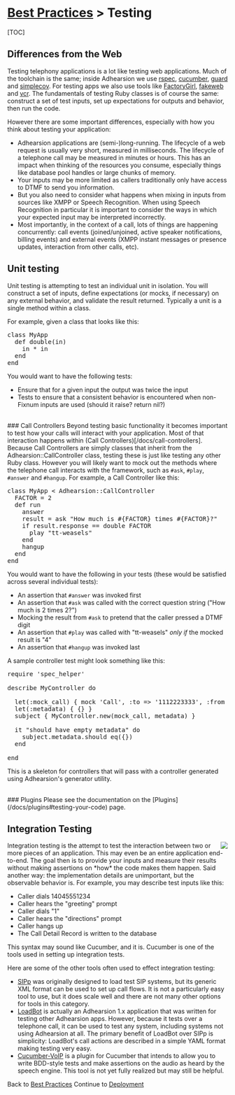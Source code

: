 # [Best Practices](/docs/best-practices) > Testing

[TOC]

## Differences from the Web

Testing telephony applications is a lot like testing web applications.  Much of the toolchain is the same; inside Adhearsion we use [rspec](https://www.relishapp.com/rspec), [cucumber](http://cukes.info), [guard](https://github.com/guard/guard) and [simplecov](https://github.com/colszowka/simplecov).  For testing apps we also use tools like [FactoryGirl](https://github.com/thoughtbot/factory_girl/), [fakeweb](https://github.com/chrisk/fakeweb/) and [vcr](https://github.com/myronmarston/vcr/).  The fundamentals of testing Ruby classes is of course the same: construct a set of test inputs, set up expectations for outputs and behavior, then run the code.

However there are some important differences, especially with how you think about testing your application:

* Adhearsion applications are (semi-)long-running. The lifecycle of a web request is usually very short, measured in milliseconds.  The lifecycle of a telephone call may be measured in minutes or hours. This has an impact when thinking of the resources you consume, especially things like database pool handles or large chunks of memory.
* Your inputs may be more limited as callers traditionally only have access to DTMF to send you information.
* But you also need to consider what happens when mixing in inputs from sources like XMPP or Speech Recognition.  When using Speech Recognition in particular it is important to consider the ways in which your expected input may be interpreted incorrectly.
* Most importantly, in the context of a call, lots of things are happening concurrently: call events (joined/unjoined, active speaker notifications, billing events) and external events (XMPP instant messages or presence updates, interaction from other calls, etc).


## Unit testing
Unit testing is attempting to test an individual unit in isolation.  You will construct a set of inputs, define expectations (or mocks, if necessary) on any external behavior, and validate the result returned.  Typically a unit is a single method within a class.

For example, given a class that looks like this:

<pre class="brush: ruby">
class MyApp
  def double(in)
    in * in
  end
end
</pre>

You would want to have the following tests:

* Ensure that for a given input the output was twice the input
* Tests to ensure that a consistent behavior is encountered when non-Fixnum inputs are used (should it raise? return nil?)

<br>
### Call Controllers
Beyond testing basic functionality it becomes important to test how your calls will interact with your application.  Most of that interaction happens within (Call Controllers)[/docs/call-controllers].  Because Call Controllers are simply classes that inherit from the Adhearsion::CallController class, testing these is just like testing any other Ruby class.  However you will likely want to mock out the methods where the telephone call interacts with the framework, such as <code>#ask</code>, <code>#play</code>, <code>#answer</code> and <code>#hangup</code>.  For example, a Call Controller like this:

<pre class="brush: ruby">
class MyApp < Adhearsion::CallController
  FACTOR = 2
  def run
    answer
    result = ask "How much is #{FACTOR} times #{FACTOR}?"
    if result.response == double FACTOR
      play "tt-weasels"
    end
    hangup
  end
end
</pre>

You would want to have the following in your tests (these would be satisfied across several individual tests):

* An assertion that <code>#answer</code> was invoked first
* An assertion that <code>#ask</code> was called with the correct question string ("How much is 2 times 2?")
* Mocking the result from <code>#ask</code> to pretend that the caller pressed a DTMF digit
* An assertion that <code>#play</code> was called with "tt-weasels" *only if* the mocked result is "4"
* An assertion that <code>#hangup</code> was invoked last

A sample controller test might look something like this:

<pre class="brush: ruby">
require 'spec_helper'

describe MyController do

  let(:mock_call) { mock 'Call', :to => '1112223333', :from => "2223334444" }
  let(:metadata) { {} }
  subject { MyController.new(mock_call, metadata) }

  it "should have empty metadata" do
    subject.metadata.should eq({})
  end

end
</pre>

This is a skeleton for controllers that will pass with a controller generated using Adhearsion's generator utility. 

<br>
### Plugins
Please see the documentation on the [Plugins](/docs/plugins#testing-your-code) page.

## Integration Testing
<img src="/images/vertical-integration.jpg" style="float: right;">
Integration testing is the attempt to test the interaction between two or more pieces of an application.  This may even be an entire application end-to-end. The goal then is to provide your inputs and measure their results without making assertions on *how* the code makes them happen.  Said another way: the implementation details are unimportant, but the observable behavior is.  For example, you may describe test inputs like this:

* Caller dials 14045551234
* Caller hears the "greeting" prompt
* Caller dials "1"
* Caller hears the "directions" prompt
* Caller hangs up
* The Call Detail Record is written to the database

This syntax may sound like Cucumber, and it is.  Cucumber is one of the tools used in setting up integration tests.

Here are some of the other tools often used to effect integration testing:

* [SIPp](http://sipp.sourceforge.net) was originally designed to load test SIP systems, but its generic XML format can be used to set up call flows.  It is not a particularly easy tool to use, but it does scale well and there are not many other options for tools in this category.
* [LoadBot](https://github.com/mojolingo/ahn-loadbot) is actually an Adhearsion 1.x application that was written for testing other Adhearsion apps.  However, because it tests over a telephone call, it can be used to test any system, including systems not using Adhearsion at all.  The primary benefit of LoadBot over SIPp is simplicity: LoadBot's call actions are described in a simple YAML format making testing very easy.
* [Cucumber-VoIP](https://github.com/benlangfeld/cucumber-voip) is a plugin for Cucumber that intends to allow you to write BDD-style tests and make assertions on the audio as heard by the speech engine. This tool is not yet fully realized but may still be helpful.

<a href="#" rel="docs-nav-active" style="display:none;">docs-nav-best-practices</a>

<div class='docs-progress-nav'>
  <span class='back'>
    Back to <a href="/docs/best-practices">Best Practices</a>
  </span>
  <span class='forward'>
    Continue to <a href="/docs/best-practices/deployment">Deployment</a>
  </span>
</div>
